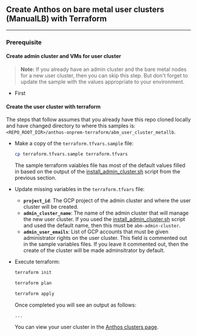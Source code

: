 ## Create Anthos on bare metal **user** clusters (ManualLB) with Terraform


---
### Prerequisite

#### Create admin cluster and VMs for user cluster

> **Note:** If you already have an admin cluster and the bare metal nodes for
> a new user cluster, then you can skip this step. But don't forget to update
> the sample with the values appropriate to your environment.

- First

#### Create the user cluster with terraform

The steps that follow assumes that you already have this repo cloned locally and
have changed directory to where this samples is:
`<REPO_ROOT_DIR>/anthos-onprem-terraform/abm_user_cluster_metallb`.

- Make a copy of the `terraform.tfvars.sample` file:

    ```sh
    cp terraform.tfvars.sample terraform.tfvars
    ```
    The sample terraform vaiables file has most of the default values filled in
    based on the output of the [install_admin_cluster.sh](/anthos-bm-gcp-bash/install_admin_cluster.sh)
    script from the previous section.

- Update missing variables in the `terraform.tfvars` file:
  - **`project_id`**: The GCP project of the admin cluster and where the user
    cluster will be created.
  - **`admin_cluster_name`**: The name of the admin cluster that will manage the
    new user cluster. If you used the [install_admin_cluster.sh](/anthos-bm-gcp-bash/install_admin_cluster.sh)
    script and used the default name, then this must be `abm-admin-cluster`.
  - **`admin_user_emails`**: List of GCP accounts that must be given
    administrator rights on the user cluster. This field is commented out in the
    sample variables files. If you leave it commented out, then the create of
    the cluster will be made adminsitrator by default.

- Execute terraform:

    ```sh
    terraform init
    ```
    ```sh
    terraform plan
    ```
    ```sh
    terraform apply
    ```

    Once completed you will see an output as follows:
    ```sh
    ...

    ```

    You can view your user cluster in the
    [Anthos clusters page](https://console.cloud.google.com/anthos/clusters).

